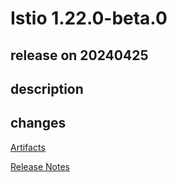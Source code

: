 # Istio 1.22.0-beta.0

## release on 20240425

## description

## changes

<a href="http://gcsweb.istio.io/gcs/istio-release/releases/1.22.0-beta.0/" rel="nofollow">Artifacts</a>

<a href="https://istio.io/news/releases/1.22.0-beta.x/announcing-1.22.0-beta.0/" rel="nofollow">Release Notes</a>

